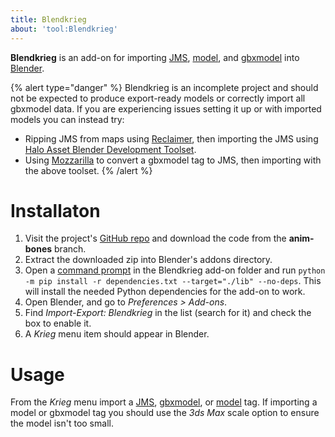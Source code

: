 ```yaml
---
title: Blendkrieg
about: 'tool:Blendkrieg'
---
```

**Blendkrieg** is an add-on for importing [JMS](~), [model](~), and [gbxmodel](~) into [Blender](~).

{% alert type="danger" %}
Blendkrieg is an incomplete project and should not be expected to produce export-ready models or correctly import all gbxmodel data. If you are experiencing issues setting it up or with imported models you can instead try:

* Ripping JMS from maps using [Reclaimer](~), then importing the JMS using [Halo Asset Blender Development Toolset](~halo-asset-blender-development-toolset).
* Using [Mozzarilla](~) to convert a gbxmodel tag to JMS, then importing with the above toolset.
{% /alert %}

# Installaton
1. Visit the project's [GitHub repo](https://github.com/Sigmmma/Blendkrieg/tree/anim-bones) and download the code from the **anim-bones** branch.
2. Extract the downloaded zip into Blender's addons directory.
3. Open a [command prompt](~command-line) in the Blendkrieg add-on folder and run `python -m pip install -r dependencies.txt --target="./lib" --no-deps`. This will install the needed Python dependencies for the add-on to work.
4. Open Blender, and go to _Preferences > Add-ons_.
5. Find _Import-Export: Blendkrieg_ in the list (search for it) and check the box to enable it.
6. A _Krieg_ menu item should appear in Blender.

# Usage
From the _Krieg_ menu import a [JMS](~), [gbxmodel](~), or [model](~) tag. If importing a model or gbxmodel tag you should use the _3ds Max_ scale option to ensure the model isn't too small.
